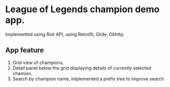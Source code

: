 # League of Legends champion demo app. 
Implemented using Riot API, using Retrofit, Glide, Okhttp.

## App feature
1. Grid view of champions.
2. Detail panel below the grid displaying details of currently selected chamion.
3. Search by champion name, implemented a prefix tree to improve search.



